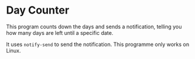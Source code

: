 # Day Counter

This program counts down the days and sends a notification, telling you how many days are left until a specific date.

It uses ```notify-send``` to send the notification. This programme only works on Linux.